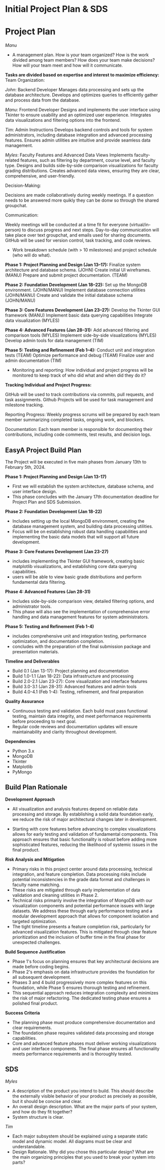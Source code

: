 # Initial Project Plan & SDS

# Project Plan
*Manu*
- A management plan. How is your team organized? How is the work divided among team members? How does your team make decisions? How will your team meet and how will it communicate.


**Tasks are divided based on expertise and interest to maximize efficiency:**
Team Organization:

*John*: Backend Developer
Manages data processing and sets up the database architecture.
Develops and optimizes queries to efficiently gather and process data from the database.

*Manu*: Frontend Developer
Designs and implements the user interface using Tkinter to ensure usability and an optimized user experience.
Integrates data visualizations and filtering options into the frontend.

*Tim*: Admin Instructions
Develops backend controls and tools for system administrators, including database integration and advanced processing features.
Ensures admin utilities are intuitive and provide seamless data management.

*Myles*: Faculty Features and Advanced Data Views
Implements faculty-related features, such as filtering by department, course level, and faculty type.
Designs and builds side-by-side comparison visualizations for faculty grading distributions.
Creates advanced data views, ensuring they are clear, comprehensive, and user-friendly.



Decision-Making:

Decisions are made collaboratively during weekly meetings. If a question needs to be answered more quikly they can be donw so through the shared groupchat.

Communication:

Weekly meetings will be conducted at a time fit for everyone (virtual/in-person) to discuss progress and next steps.
Day-to-day communication will take place over text groupchat, and emails used for sharing documents.
GitHub will be used for version control, task tracking, and code reviews.


- Work breakdown schedule (with > 10 milestones) and project schedule (who will do what).

**Phase 1: Project Planning and Design (Jan 13–17):**
Finalize system architecture and database schema. (JOHN)
Create initial UI wireframes. (MANU)
Prepare and submit project documentation. (TEAM)

**Phase 2: Foundation Development (Jan 18–22):**
Set up the MongoDB environment. (JOHN/MANU)
Implement database connection utilities (JOHN/MANU)
Create and validate the initial database schema (JOHN/MANU)

**Phase 3: Core Features Development (Jan 23–27):**
Develop the Tkinter GUI framework (MANU)
Implement basic data querying capabilities
Integrate data visualization (MYLES)

**Phase 4: Advanced Features (Jan 28–31):**
Add advanced filtering and comparison tools (MYLES)
Implement side-by-side visualizations (MYLES)
Develop admin tools for data management (TIM)

**Phase 5: Testing and Refinement (Feb 1–4):**
Conduct unit and integration tests (TEAM)
Optimize performance and debug (TEAM)
Finalize user and admin documentation (TIM)






- Monitoring and reporting: How individual and project progress will be monitored to keep track of who did what and when did they do it?

**Tracking Individual and Project Progress:**

GitHub will be used to track contributions via commits, pull requests, and task assignments.
Github Projects will be used for task management and milestone tracking.

Reporting Progress:
Weekly progress scrums will be prepared by each team member summarizing completed tasks, ongoing work, and blockers.

Documentation:
Each team member is responsible for documenting their contributions, including code comments, test results, and decision logs.




## EasyA Project Build Plan

The Project will be executed in five main phases from January 13th to February 5th, 2024.

**Phase 1: Project Planning and Design (Jan 13-17)**

- First we will establish the system architecture, database schema, and user interface design. 
- This phase concludes with the January 17th documentation deadline for Project Plan and SDS Submission.

**Phase 2: Foundation Development (Jan 18-22)**

- Includes setting up the local MongoDB environment, creating the database management system, and building data processing utilities. 
- Focus will be on establishing robust data handling capabilities and implementing the basic data models that will support all future development.

**Phase 3: Core Features Development (Jan 23-27)**

- includes implementing the Tkinter GUI framework, creating basic matplotlib visualizations, and establishing core data querying capabilities. 
- users will be able to view basic grade distributions and perform fundamental data filtering.

**Phase 4: Advanced Features (Jan 28-31)**

- Includes side-by-side comparison view, detailed filtering options, and administrator tools. 
- This phase will also see the implementation of comprehensive error handling and data management features for system administrators.

**Phase 5: Testing and Refinement (Feb 1-4)**

- includes comprehensive unit and integration testing, performance optimization, and documentation completion. 
- concludes with the preparation of the final submission package and presentation materials.

**Timeline and Deliverables**

- Build 0.1 (Jan 13-17): Project planning and documentation
- Build 1.0-1.1 (Jan 18-22): Data infrastructure and processing
- Build 2.0-2.1 (Jan 23-27): Core visualization and interface features
- Build 3.0-3.1 (Jan 28-31): Advanced features and admin tools
- Build 4.0-4.1 (Feb 1-4): Testing, refinement, and final preparation

**Quality Assurance**

- Continuous testing and validation. Each build must pass functional testing, maintain data integrity, and meet performance requirements before proceeding to next goal.
- Regular code reviews and documentation updates will ensure maintainability and clarity throughout development.

**Dependencies**

- Python 3.x
- MongoDB
- Tkinter
- Matplotlib
- PyMongo

## Build Plan Rationale

**Development Approach**

- All visualization and analysis features depend on reliable data processing and storage. By establishing a solid data foundation early, we reduce the risk of major architectural changes later in development.

- Starting with core features before advancing to complex visualizations allows for early testing and validation of fundamental components. This approach ensures that basic functionality is robust before adding more sophisticated features, reducing the likelihood of systemic issues in the final product.

**Risk Analysis and Mitigation**

- Primary risks in this project center around data processing, technical integration, and feature completion. Data processing risks include potential inconsistencies in the grade data format and challenges in faculty name matching. 
- These risks are mitigated through early implementation of data validation and cleaning utilities in Phase 2.
- Technical risks primarily involve the integration of MongoDB with our visualization components and potential performance issues with large datasets. We address these through early performance testing and a modular development approach that allows for component isolation and targeted optimization.
- The tight timeline presents a feature completion risk, particularly for advanced visualization features. This is mitigated through clear feature prioritization and the inclusion of buffer time in the final phase for unexpected challenges.

**Build Sequence Justification** 

- Phase 1's focus on planning ensures that key architectural decisions are made before coding begins.
- Phase 2's emphasis on data infrastructure provides the foundation for all subsequent development.
- Phases 3 and 4 build progressively more complex features on this foundation, while Phase 5 ensures thorough testing and refinement.
- This sequential approach reduces integration complexity and minimizes the risk of major refactoring. The dedicated testing phase ensures a polished final product.

**Success Criteria**

 - The planning phase must produce comprehensive documentation and clear requirements. 
 - The foundation phase requires validated data processing and storage capabilities. 
 - Core and advanced feature phases must deliver working visualizations and user interface components. The final phase ensures all functionality meets performance requirements and is thoroughly tested.

## SDS
*Myles*
- A description of the product you intend to build. This should describe the externally visible behavior of your product as precisely as possible, but it should be concise and clear.
- An overall design description. What are the major parts of your system, and how do they fit together?
- System structure is clear.

*Tim*
- Each major subsystem should be explained using a separate static model and dynamic model. All diagrams must be clear and understandable.
- Design Rationale. Why did you chose this particular design? What are the main organizing principles that you used to break your system into parts?
